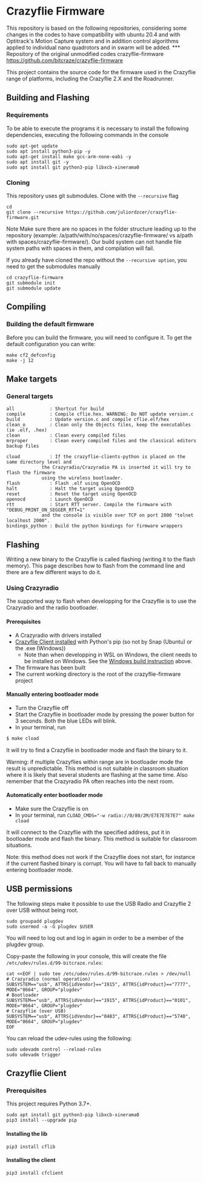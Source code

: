 
# Crazyflie Firmware

This repository is based on the following repositories, considering some changes in the codes to have compatibility with ubuntu 20.4 and with Optitrack's Motion Capture system and in addition control algorithms applied to individual nano quadrotors and in swarm will be added.
*** Repository of the original unmodified codes
crazyflie-firmware
https://github.com/bitcraze/crazyflie-firmware


This project contains the source code for the firmware used in the Crazyflie range of platforms, including the Crazyflie 2.X and the Roadrunner.


## Building and Flashing
### Requirements
To be able to execute the programs it is necessary to install the following dependencies, executing the following commands in the console
```
sudo apt-get update 
sudo apt install python3-pip -y
sudo apt-get install make gcc-arm-none-eabi -y
sudo apt install git -y
sudo apt install git python3-pip libxcb-xinerama0 

```
### Cloning
This repository uses git submodules. Clone with the `--recursive` flag
```
cd
git clone --recursive https://github.com/juliordzcer/crazyflie-firmware.git
```
Note Make sure there are no spaces in the folder structure leading up to the repository (example: /a/path/with/no/spaces/crazyflie-firmware/ vs a/path with spaces/crazyflie-firmware/). Our build system can not handle file system paths with spaces in them, and compilation will fail.

If you already have cloned the repo without the `--recursive option`, you need to get the submodules manually

```
cd crazyflie-firmware
git submodule init
git submodule update
```

## Compiling
### Building the default firmware 
Before you can build the firmware, you will need to configure it. To get the default configuration you can write:
```
make cf2_defconfig
make -j 12
```
## Make targets

### General targets
```
all             : Shortcut for build
compile         : Compile cflie.hex. WARNING: Do NOT update version.c
build           : Update version.c and compile cflie.elf/hex
clean_o         : Clean only the Objects files, keep the executables (ie .elf, .hex)
clean           : Clean every compiled files
mrproper        : Clean every compiled files and the classical editors backup files

cload           : If the crazyflie-clients-python is placed on the same directory level and
             the Crazyradio/Crazyradio PA is inserted it will try to flash the firmware
             using the wireless bootloader.
flash           : Flash .elf using OpenOCD
halt            : Halt the target using OpenOCD
reset           : Reset the target using OpenOCD
openocd         : Launch OpenOCD
rtt             : Start RTT server. Compile the firmware with "DEBUG_PRINT_ON_SEGGER_RTT=1"
             and the console is visible over TCP on port 2000 "telnet localhost 2000".
bindings_python : Build the python bindings for firmware wrappers
```


## Flashing
Writing a new binary to the Crazyflie is called flashing (writing it to the flash memory). This page describes how to flash from the command line and there are a few different ways to do it.

### Using Crazyradio

The supported way to flash when developping for the Crazyflie is to use the Crazyradio and the radio bootloader.

#### Prerequisites
* A Crazyradio with drivers installed
* [Crazyflie Client installed](https://github.com/bitcraze/crazyflie-clients-python) with Python's pip (so not by Snap (Ubuntu) or the .exe (Windows))
  * Note than when developping in WSL on Windows, the client needs to be installed on Windows. See the [Windows build instruction](#windows) above.
* The firmware has been built
* The current working directory is the root of the crazyflie-firmware project

#### Manually entering bootloader mode

* Turn the Crazyflie off
* Start the Crazyflie in bootloader mode by pressing the power button for 3 seconds. Both the blue LEDs will blink.
* In your terminal, run

```bash
$ make cload
```

It will try to find a Crazyflie in bootloader mode and flash the binary to it.

Warning: if multiple Crazyflies within range are in bootloader mode the result is unpredictable. This method is not suitable in classroom situation where it is likely that several students are flashing at the same time. Also remember that the Crazyradio PA often reaches into the next room.

#### Automatically enter bootloader mode
* Make sure the Crazyflie is on
* In your terminal, run `CLOAD_CMDS="-w radio://0/80/2M/E7E7E7E7E7" make cload`

It will connect to the Crazyflie with the specified address, put it in bootloader mode and flash the binary. This method is suitable for classroom situations.

Note: this method does not work if the Crazyflie does not start, for instance if the current flashed binary is corrupt. You will have to fall back to manually entering bootloader mode.


## USB permissions
The following steps make it possible to use the USB Radio and Crazyflie 2 over USB without being root.
```
sudo groupadd plugdev
sudo usermod -a -G plugdev $USER
```

You will need to log out and log in again in order to be a member of the plugdev group.

Copy-paste the following in your console, this will create the file `/etc/udev/rules.d/99-bitcraze.rules`:

```
cat <<EOF | sudo tee /etc/udev/rules.d/99-bitcraze.rules > /dev/null
# Crazyradio (normal operation)
SUBSYSTEM=="usb", ATTRS{idVendor}=="1915", ATTRS{idProduct}=="7777", MODE="0664", GROUP="plugdev"
# Bootloader
SUBSYSTEM=="usb", ATTRS{idVendor}=="1915", ATTRS{idProduct}=="0101", MODE="0664", GROUP="plugdev"
# Crazyflie (over USB)
SUBSYSTEM=="usb", ATTRS{idVendor}=="0483", ATTRS{idProduct}=="5740", MODE="0664", GROUP="plugdev"
EOF
```
You can reload the udev-rules using the following:
```
sudo udevadm control --reload-rules
sudo udevadm trigger
```

## Crazyflie Client
### Prerequisites

This project requires Python 3.7+.

```
sudo apt install git python3-pip libxcb-xinerama0
pip3 install --upgrade pip
```
#### Installing the lib
```
pip3 install cflib
 ```
#### Installing the client
```
pip3 install cfclient
```



